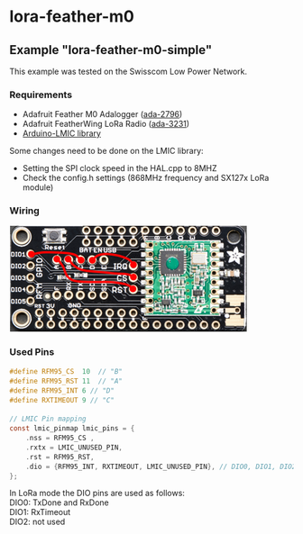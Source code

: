 # lora-feather-m0

## Example "lora-feather-m0-simple"

This example was tested on the Swisscom Low Power Network.

### Requirements
- Adafruit Feather M0 Adalogger ([ada-2796](https://www.adafruit.com/product/2796))
- Adafruit FeatherWing LoRa Radio ([ada-3231](https://www.adafruit.com/product/3231))
- [Arduino-LMIC library](https://github.com/matthijskooijman/arduino-lmic)

Some changes need to be done on the LMIC library:
- Setting the SPI clock speed in the HAL.cpp to 8MHZ
- Check the config.h settings (868MHz frequency and SX127x LoRa module)

### Wiring
![featherwing-lora-radio](https://github.com/trohrer/lora-feather-m0/blob/master/img/featherwing-lora-radio.png)

### Used Pins
```C
#define RFM95_CS  10  // "B"
#define RFM95_RST 11  // "A"
#define RFM95_INT 6 // "D"
#define RXTIMEOUT 9 // "C"

// LMIC Pin mapping  
const lmic_pinmap lmic_pins = {  
	.nss = RFM95_CS ,  
	.rxtx = LMIC_UNUSED_PIN,  
	.rst = RFM95_RST,  
	.dio = {RFM95_INT, RXTIMEOUT, LMIC_UNUSED_PIN}, // DIO0, DIO1, DIO2  
};
```
In LoRa mode the DIO pins are used as follows:  
DIO0: TxDone and RxDone  
DIO1: RxTimeout  
DIO2: not used


